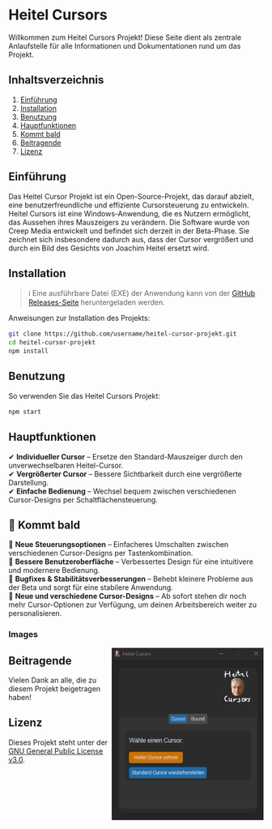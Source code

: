 # Heitel Cursors

Willkommen zum Heitel Cursors Projekt! Diese Seite dient als zentrale Anlaufstelle für alle Informationen und Dokumentationen rund um das Projekt.

## Inhaltsverzeichnis

1. [Einführung](#einführung)
2. [Installation](#installation)
3. [Benutzung](#benutzung)
4. [Hauptfunktionen](#hauptfunktionen)
5. [Kommt bald](#kommt-bald)
6. [Beitragende](#beitragende)
7. [Lizenz](#lizenz)

## Einführung

Das Heitel Cursor Projekt ist ein Open-Source-Projekt, das darauf abzielt, eine benutzerfreundliche und effiziente Cursorsteuerung zu entwickeln. Heitel Cursors ist eine Windows-Anwendung, die es Nutzern ermöglicht, das Aussehen ihres Mauszeigers zu verändern. Die Software wurde von Creep Media entwickelt und befindet sich derzeit in der Beta-Phase. Sie zeichnet sich insbesondere dadurch aus, dass der Cursor vergrößert und durch ein Bild des Gesichts von Joachim Heitel ersetzt wird.

## Installation
> ℹ️ Eine ausführbare Datei (EXE) der Anwendung kann von der [GitHub Releases-Seite](https://github.com/CreepTV/Heitel-Cursors/releases) heruntergeladen werden.

Anweisungen zur Installation des Projekts:

```bash
git clone https://github.com/username/heitel-cursor-projekt.git
cd heitel-cursor-projekt
npm install
```

## Benutzung

So verwenden Sie das Heitel Cursors Projekt:

```bash
npm start
```

## Hauptfunktionen

✔ **Individueller Cursor** – Ersetze den Standard-Mauszeiger durch den unverwechselbaren Heitel-Cursor. <br>
✔ **Vergrößerter Cursor** – Bessere Sichtbarkeit durch eine vergrößerte Darstellung. <br>
✔ **Einfache Bedienung** – Wechsel bequem zwischen verschiedenen Cursor-Designs per Schaltflächensteuerung. <br>

## :memo: Kommt bald

🔹 **Neue Steuerungsoptionen** – Einfacheres Umschalten zwischen verschiedenen Cursor-Designs per Tastenkombination. <br>
🔹 **Bessere Benutzeroberfläche** – Verbessertes Design für eine intuitivere und modernere Bedienung. <br>
🔹 **Bugfixes & Stabilitätsverbesserungen** – Behebt kleinere Probleme aus der Beta und sorgt für eine stabilere Anwendung. <br>
🔹 **Neue und verschiedene Cursor-Designs** – Ab sofort stehen dir noch mehr Cursor-Optionen zur Verfügung, um deinen Arbeitsbereich weiter zu personalisieren. <br>

### Images

<img src="recources/HeitelCursorAnwendungV3BetaVersion.png" width="300" height="340" style="float: right;">

## Beitragende

Vielen Dank an alle, die zu diesem Projekt beigetragen haben!

## Lizenz

Dieses Projekt steht unter der [GNU General Public License v3.0](LICENSE).
